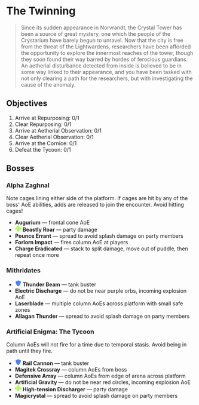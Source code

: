 # The Twinning

> Since its sudden appearance in Norvrandt, the Crystal Tower has been a source of great mystery, one which the people of the Crystarium have barely begun to unravel. Now that the city is free from the threat of the Lightwardens, researchers have been afforded the opportunity to explore the innermost reaches of the tower, though they soon found their way barred by hordes of ferocious guardians. An aetherial disturbance detected from inside is believed to be in some way linked to their appearance, and you have been tasked with not only clearing a path for the researchers, but with investigating the cause of the anomaly.

## Objectives

1. Arrive at Repurposing: 0/1
2. Clear Repurposing: 0/1
3. Arrive at Aetherial Observation: 0/1
4. Clear Aetherial Observation: 0/1
5. Arrive at the Cornice: 0/1
6. Defeat the Tycoon: 0/1

## Bosses

### Alpha Zaghnal

Note cages lining either side of the platform. If cages are hit by any of the boss' AoE abilities, adds are released to join the encounter. Avoid hitting cages!

- **Augurium** — frontal cone AoE
- ![](/assets/icons/role-healer.png) **Beastly Roar** — party damage
- **Pounce Errant** — spread to avoid splash damage on party members
- **Forlorn Impact** — fires column AoE at players
- **Charge Eradicated** — stack to split damage, move out of puddle, then repeat once more

### Mithridates

- ![](/assets/icons/role-tank.png) **Thunder Beam** — tank buster
- **Electric Discharge** — do not be near purple orbs, incoming explosion AoE
- **Laserblade** — multiple column AoEs across platform with small safe zones
- **Allagan Thunder** — spread to avoid splash damage on party members

### Artificial Enigma: The Tycoon

Column AoEs will not fire for a time due to temporal stasis. Avoid being in path until they fire.

- ![](/assets/icons/role-tank.png) **Rail Cannon** — tank buster
- **Magitek Crossray** — column AoEs from boss
- **Defensive Array** — column AoEs from edge of arena across platform
- **Artificial Gravity** — do not be near red circles, incoming explosion AoE
- ![](/assets/icons/role-healer.png) **High-tension Discharger** — party damage
- **Magicrystal** — spread to avoid splash damage on party members
